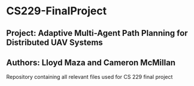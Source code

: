 # CS229-FinalProject

## Project: Adaptive Multi-Agent Path Planning for Distributed UAV Systems
## Authors: Lloyd Maza and Cameron McMillan

Repository containing all relevant files used for CS 229 final project
